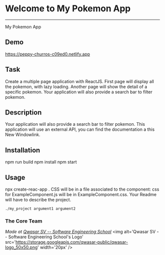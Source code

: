 # Welcome to My Pokemon App
***
My Pokemon App

## Demo
https://peppy-churros-c09ed0.netlify.app

## Task
Create a multiple page application with ReactJS.
First page will display all the pokemon, with lazy loading. Another page will show the detail of a specific pokemon.
Your application will also provide a search bar to filter pokemon.

## Description
Your application will also provide a search bar to filter pokemon.
This application will use an external API, you can find the documentation a this New Windowlink.

## Installation
npm run build
npm install
npm start

## Usage
npx create-reac-app .
CSS will be in a file associated to the component: css for ExampleComponent.js will be in ExampleComponent.css.
Your Readme will have to describe the project.

```
./my_project argument1 argument2
```

### The Core Team


<span><i>Made at <a href='https://qwasar.io'>Qwasar SV -- Software Engineering School</a></i></span>
<span><img alt='Qwasar SV -- Software Engineering School's Logo' src='https://storage.googleapis.com/qwasar-public/qwasar-logo_50x50.png' width='20px' /></span>

